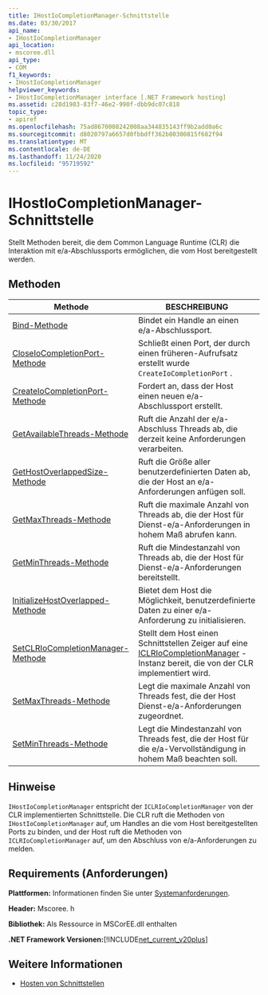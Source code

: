 ```yaml
---
title: IHostIoCompletionManager-Schnittstelle
ms.date: 03/30/2017
api_name:
- IHostIoCompletionManager
api_location:
- mscoree.dll
api_type:
- COM
f1_keywords:
- IHostIoCompletionManager
helpviewer_keywords:
- IHostIoCompletionManager interface [.NET Framework hosting]
ms.assetid: c28d1983-83f7-46e2-990f-dbb9dc07c818
topic_type:
- apiref
ms.openlocfilehash: 75ad8670008242008aa344835143ff9b2add0a6c
ms.sourcegitcommit: d8020797a6657d0fbbdff362b80300815f682f94
ms.translationtype: MT
ms.contentlocale: de-DE
ms.lasthandoff: 11/24/2020
ms.locfileid: "95719592"
---
```

# <a name="ihostiocompletionmanager-interface"></a>IHostIoCompletionManager-Schnittstelle

Stellt Methoden bereit, die dem Common Language Runtime (CLR) die Interaktion mit e/a-Abschlussports ermöglichen, die vom Host bereitgestellt werden.  
  
## <a name="methods"></a>Methoden  
  
|Methode|BESCHREIBUNG|  
|------------|-----------------|  
|[Bind-Methode](ihostiocompletionmanager-bind-method.md)|Bindet ein Handle an einen e/a-Abschlussport.|  
|[CloseIoCompletionPort-Methode](ihostiocompletionmanager-closeiocompletionport-method.md)|Schließt einen Port, der durch einen früheren-Aufrufsatz erstellt wurde `CreateIoCompletionPort` .|  
|[CreateIoCompletionPort-Methode](ihostiocompletionmanager-createiocompletionport-method.md)|Fordert an, dass der Host einen neuen e/a-Abschlussport erstellt.|  
|[GetAvailableThreads-Methode](ihostiocompletionmanager-getavailablethreads-method.md)|Ruft die Anzahl der e/a-Abschluss Threads ab, die derzeit keine Anforderungen verarbeiten.|  
|[GetHostOverlappedSize-Methode](ihostiocompletionmanager-gethostoverlappedsize-method.md)|Ruft die Größe aller benutzerdefinierten Daten ab, die der Host an e/a-Anforderungen anfügen soll.|  
|[GetMaxThreads-Methode](ihostiocompletionmanager-getmaxthreads-method.md)|Ruft die maximale Anzahl von Threads ab, die der Host für Dienst-e/a-Anforderungen in hohem Maß abrufen kann.|  
|[GetMinThreads-Methode](ihostiocompletionmanager-getminthreads-method.md)|Ruft die Mindestanzahl von Threads ab, die der Host für Dienst-e/a-Anforderungen bereitstellt.|  
|[InitializeHostOverlapped-Methode](ihostiocompletionmanager-initializehostoverlapped-method.md)|Bietet dem Host die Möglichkeit, benutzerdefinierte Daten zu einer e/a-Anforderung zu initialisieren.|  
|[SetCLRIoCompletionManager-Methode](ihostiocompletionmanager-setclriocompletionmanager-method.md)|Stellt dem Host einen Schnittstellen Zeiger auf eine [ICLRIoCompletionManager](iclriocompletionmanager-interface.md) -Instanz bereit, die von der CLR implementiert wird.|  
|[SetMaxThreads-Methode](ihostiocompletionmanager-setmaxthreads-method.md)|Legt die maximale Anzahl von Threads fest, die der Host Dienst-e/a-Anforderungen zugeordnet.|  
|[SetMinThreads-Methode](ihostiocompletionmanager-setminthreads-method.md)|Legt die Mindestanzahl von Threads fest, die der Host für die e/a-Vervollständigung in hohem Maß beachten soll.|  
  
## <a name="remarks"></a>Hinweise  

 `IHostIoCompletionManager` entspricht der `ICLRIoCompletionManager` von der CLR implementierten Schnittstelle. Die CLR ruft die Methoden von `IHostIoCompletionManager` auf, um Handles an die vom Host bereitgestellten Ports zu binden, und der Host ruft die Methoden von `ICLRIoCompletionManager` auf, um den Abschluss von e/a-Anforderungen zu melden.  
  
## <a name="requirements"></a>Requirements (Anforderungen)  

 **Plattformen:** Informationen finden Sie unter [Systemanforderungen](../../get-started/system-requirements.md).  
  
 **Header:** Mscoree. h  
  
 **Bibliothek:** Als Ressource in MSCorEE.dll enthalten  
  
 **.NET Framework Versionen:**[!INCLUDE[net_current_v20plus](../../../../includes/net-current-v20plus-md.md)]  
  
## <a name="see-also"></a>Weitere Informationen

- [Hosten von Schnittstellen](hosting-interfaces.md)
